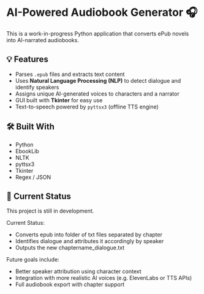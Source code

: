 # AI-Powered Audiobook Generator 🎧

This is a work-in-progress Python application that converts ePub novels into AI-narrated audiobooks.

## 💡 Features
- Parses `.epub` files and extracts text content
- Uses **Natural Language Processing (NLP)** to detect dialogue and identify speakers
- Assigns unique AI-generated voices to characters and a narrator
- GUI built with **Tkinter** for easy use
- Text-to-speech powered by `pyttsx3` (offline TTS engine)

## 🛠 Built With
- Python
- EbookLib
- NLTK
- pyttsx3
- Tkinter
- Regex / JSON

## 🚧 Current Status
This project is still in development. 

Current Status:
- Converts epub into folder of txt files separated by chapter
- Identifies dialogue and attributes it accordingly by speaker
- Outputs the new chaptername_dialogue.txt

Future goals include:
- Better speaker attribution using character context
- Integration with more realistic AI voices (e.g. ElevenLabs or TTS APIs)
- Full audiobook export with chapter support